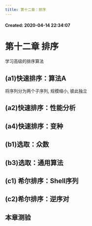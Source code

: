 ```yaml
---
title: 第十二章：排序
---
```


#### Created:  2020-04-14 22:34:07

# 第十二章 排序

学习高级的排序算法

## (a1)快速排序：算法A

将序列分为两个子序列, 规模缩小, 彼此独立

## (a2)快速排序：性能分析
## (a4)快速排序：变种
## (b1)选取：众数
## (b3)选取：通用算法
## (c1) 希尔排序：Shell序列
## (c2)希尔排序：逆序对
## 本章测验